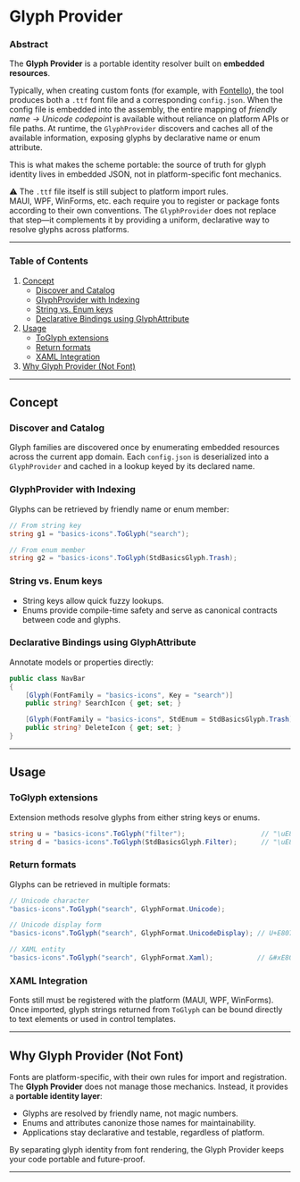 ﻿# Glyph Provider

### Abstract

The **Glyph Provider** is a portable identity resolver built on **embedded resources**.

Typically, when creating custom fonts (for example, with [Fontello](https://www.fontello.com)), the tool produces both a `.ttf` font file and a corresponding `config.json`. When the config file is embedded into the assembly, the entire mapping of *friendly name -> Unicode codepoint* is available without reliance on platform APIs or file paths. At runtime, the `GlyphProvider` discovers and caches all of the available information, exposing glyphs by declarative name or enum attribute.

This is what makes the scheme portable: the source of truth for glyph identity lives in embedded JSON, not in platform-specific font mechanics.

⚠️ The `.ttf` file itself is still subject to platform import rules.  
MAUI, WPF, WinForms, etc. each require you to register or package fonts according to their own conventions. The `GlyphProvider` does not replace that step—it complements it by providing a uniform, declarative way to resolve glyphs across platforms.

---

### Table of Contents

1. [Concept](#concept)  
   - [Discover and Catalog](#discover-and-catalog)  
   - [GlyphProvider with Indexing](#glyphprovider-with-indexing)  
   - [String vs. Enum keys](#string-vs-enum-keys)  
   - [Declarative Bindings using GlyphAttribute](#declarative-bindings-using-glyphattribute)  
2. [Usage](#usage)  
   - [ToGlyph extensions](#toglyph-extensions)  
   - [Return formats](#return-formats)  
   - [XAML Integration](#xaml-integration)  
3. [Why Glyph Provider (Not Font)](#why-glyph-provider-not-font)  

---

## Concept

### Discover and Catalog
Glyph families are discovered once by enumerating embedded resources across the current app domain. Each `config.json` is deserialized into a `GlyphProvider` and cached in a lookup keyed by its declared name.

### GlyphProvider with Indexing
Glyphs can be retrieved by friendly name or enum member:

```csharp
// From string key
string g1 = "basics-icons".ToGlyph("search");

// From enum member
string g2 = "basics-icons".ToGlyph(StdBasicsGlyph.Trash);
```

### String vs. Enum keys
- String keys allow quick fuzzy lookups.  
- Enums provide compile-time safety and serve as canonical contracts between code and glyphs.

### Declarative Bindings using GlyphAttribute
Annotate models or properties directly:

```csharp
public class NavBar
{
    [Glyph(FontFamily = "basics-icons", Key = "search")]
    public string? SearchIcon { get; set; }

    [Glyph(FontFamily = "basics-icons", StdEnum = StdBasicsGlyph.Trash)]
    public string? DeleteIcon { get; set; }
}
```

---

## Usage

### ToGlyph extensions
Extension methods resolve glyphs from either string keys or enums.

```csharp
string u = "basics-icons".ToGlyph("filter");                   // "\uE806"
string d = "basics-icons".ToGlyph(StdBasicsGlyph.Filter);      // "\uE806"
```

### Return formats
Glyphs can be retrieved in multiple formats:

```csharp
// Unicode character
"basics-icons".ToGlyph("search", GlyphFormat.Unicode);

// Unicode display form
"basics-icons".ToGlyph("search", GlyphFormat.UnicodeDisplay); // U+E807

// XAML entity
"basics-icons".ToGlyph("search", GlyphFormat.Xaml);           // &#xE807;
```

### XAML Integration
Fonts still must be registered with the platform (MAUI, WPF, WinForms). Once imported, glyph strings returned from `ToGlyph` can be bound directly to text elements or used in control templates.

---

## Why Glyph Provider (Not Font)

Fonts are platform-specific, with their own rules for import and registration. The **Glyph Provider** does not manage those mechanics. Instead, it provides a **portable identity layer**:

- Glyphs are resolved by friendly name, not magic numbers.  
- Enums and attributes canonize those names for maintainability.  
- Applications stay declarative and testable, regardless of platform.  

By separating glyph identity from font rendering, the Glyph Provider keeps your code portable and future-proof.

---
